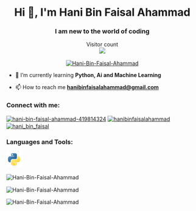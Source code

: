 
<h1 align="center">Hi 👋, I'm Hani Bin Faisal Ahammad</h1>
<h3 align="center">I am new to the world of coding</h3>

<p align="center"> 
  Visitor count<br>
  <img src="https://profile-counter.glitch.me/Hani-Bin-Faisal-Ahammad/count.svg" />
</p>

<p align="center"> <a href="https://github.com/ryo-ma/github-profile-trophy"><img src="https://github-profile-trophy.vercel.app/?username=Hani-Bin-Faisal-Ahammad" alt="Hani-Bin-Faisal-Ahammad" /></a> </p>

- 🌱 I’m currently learning **Python, Ai and Machine Learning**

- 📫 How to reach me **hanibinfaisalahammad@gmail.com**

<h3 align="left">Connect with me:</h3>
<p align="left">
<a href="https://linkedin.com/in/hani-bin-faisal-ahammad-419814324" target="blank"><img align="center" src="https://raw.githubusercontent.com/rahuldkjain/github-profile-readme-generator/master/src/images/icons/Social/linked-in-alt.svg" alt="hani-bin-faisal-ahammad-419814324" height="30" width="40" /></a>
<a href="https://kaggle.com/hanibinfaisalahammad" target="blank"><img align="center" src="https://raw.githubusercontent.com/rahuldkjain/github-profile-readme-generator/master/src/images/icons/Social/kaggle.svg" alt="hanibinfaisalahammad" height="30" width="40" /></a>
<a href="https://instagram.com/hani_bin_faisal" target="blank"><img align="center" src="https://raw.githubusercontent.com/rahuldkjain/github-profile-readme-generator/master/src/images/icons/Social/instagram.svg" alt="hani_bin_faisal" height="30" width="40" /></a>
</p>

<h3 align="left">Languages and Tools:</h3>
<p align="left"> <a href="https://www.python.org" target="_blank" rel="noreferrer"> <img src="https://raw.githubusercontent.com/devicons/devicon/master/icons/python/python-original.svg" alt="python" width="40" height="40"/> </a> </p>

<p><img align="center" src="https://github-readme-streak-stats.herokuapp.com/?user=Hani-Bin-Faisal-Ahammad&" alt="Hani-Bin-Faisal-Ahammad" /></p>

<p><img align="center" src="https://github-readme-stats.vercel.app/api/top-langs?username=Hani-Bin-Faisal-Ahammad&show_icons=true&locale=en&layout=compact" alt="Hani-Bin-Faisal-Ahammad" /></p>

<p><img align="center" src="https://github-readme-stats.vercel.app/api?username=Hani-Bin-Faisal-Ahammad&show_icons=true&locale=en" alt="Hani-Bin-Faisal-Ahammad" /></p>
